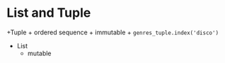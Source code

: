 # List and Tuple

+Tuple
    + ordered sequence 
    + immutable
    + `genres_tuple.index('disco')`
+ List
    + mutable